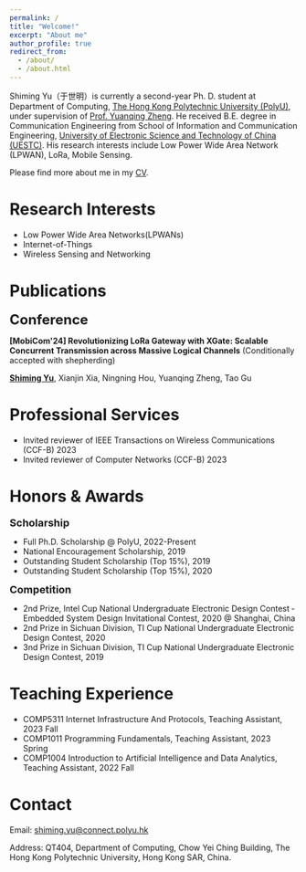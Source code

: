 ```yaml
---
permalink: /
title: "Welcome!"
excerpt: "About me"
author_profile: true
redirect_from: 
  - /about/
  - /about.html
---
```

Shiming Yu（于世明）is currently a second-year Ph. D. student at Department of Computing, [The Hong Kong Polytechnic University (PolyU)](https://www.polyu.edu.hk/), under supervision of [Prof. Yuanqing Zheng](https://www4.comp.polyu.edu.hk/~csyqzheng/). He received B.E. degree in Communication Engineering from School of Information and Communication Engineering, [University of Electronic Science and Technology of China (UESTC)](https://en.uestc.edu.cn/). His research interests include Low Power Wide Area Network (LPWAN), LoRa, Mobile Sensing.

Please find more about me in my [CV](files/cv_14.pdf).


Research Interests
======
* Low Power Wide Area Networks(LPWANs) 
* Internet-of-Things
* Wireless Sensing and Networking

Publications
======
**<font size=5>Conference</font>**

**[MobiCom'24] Revolutionizing LoRa Gateway with XGate: Scalable Concurrent Transmission across Massive Logical Channels** (Conditionally accepted with shepherding)

**<u>Shiming Yu</u>**, Xianjin Xia, Ningning Hou, Yuanqing Zheng, Tao Gu

Professional Services
======
* Invited reviewer of IEEE Transactions on Wireless Communications (CCF-B) 2023
* Invited reviewer of Computer Networks (CCF-B) 2023

Honors & Awards
======
**<font size=4>Scholarship</font>**
* Full Ph.D. Scholarship @ PolyU, 2022-Present
* National Encouragement Scholarship, 2019
* Outstanding Student Scholarship (Top 15%), 2019
* Outstanding Student Scholarship (Top 15%), 2020

**<font size=4>Competition</font>**
* 2nd Prize, Intel Cup National Undergraduate Electronic Design Contest ‑ Embedded System Design Invitational Contest, 2020 @ Shanghai, China
* 2nd Prize in Sichuan Division, TI Cup National Undergraduate Electronic Design Contest, 2020
* 3nd Prize in Sichuan Division, TI Cup National Undergraduate Electronic Design Contest, 2019

Teaching Experience
======
* COMP5311 Internet Infrastructure And Protocols, Teaching Assistant, 2023 Fall
* COMP1011 Programming Fundamentals, Teaching Assistant, 2023 Spring
* COMP1004 Introduction to Artificial Intelligence and Data Analytics, Teaching Assistant, 2022 Fall

Contact
======
Email: [shiming.yu@connect.polyu.hk](shiming.yu@connect.polyu.hk)

Address: QT404, Department of Computing, Chow Yei Ching Building, The Hong Kong Polytechnic University, Hong Kong SAR, China.
